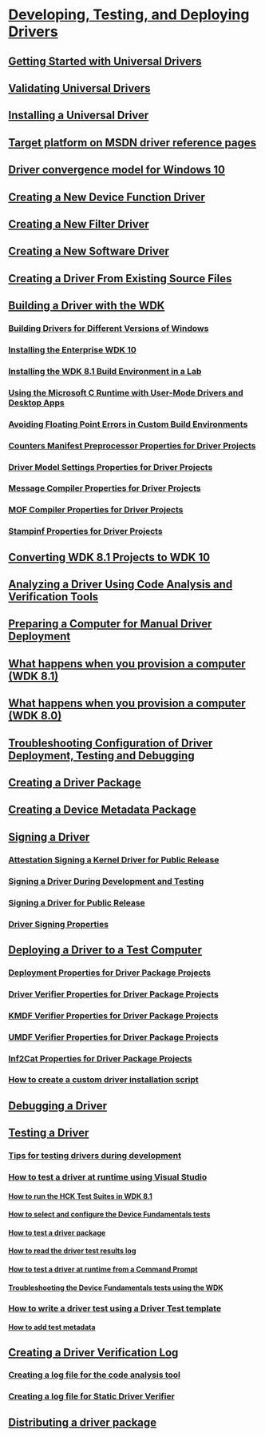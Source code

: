 # [Developing, Testing, and Deploying Drivers](visual_studio_driver_development_environment.md)
## [Getting Started with Universal Drivers](getting_started_with_universal_drivers.md)
## [Validating Universal Drivers](validating_universal_drivers.md)
## [Installing a Universal Driver](installing_a_universal_driver.md)
## [Target platform on MSDN driver reference pages](windows_10_editions_for_universal_drivers.md)
## [Driver convergence model for Windows 10](driver_model_convergence.md)
## [Creating a New Device Function Driver](creating_a_new_driver.md)
## [Creating a New Filter Driver](creating_a_new_filter_driver.md)
## [Creating a New Software Driver](creating_a_new_software_driver.md)
## [Creating a Driver From Existing Source Files](creating_a_driver_from_existing_source_files.md)
## [Building a Driver with the WDK](building_a_driver.md)
### [Building Drivers for Different Versions of Windows](building_drivers_for_different_versions_of_windows.md)
### [Installing the Enterprise WDK 10](Installing_the_Enterprise_WDK.md) 
### [Installing the WDK 8.1 Build Environment in a Lab](installing_the_wdk_build_environment_in_a_lab.md)
### [Using the Microsoft C Runtime with User-Mode Drivers and Desktop Apps](using_the_microsoft_c_runtime_with_user_mode_drivers_and_apps.md)
### [Avoiding Floating Point Errors in Custom Build Environments](avoiding_floating_point_errors_in_custom_build_environments.md)
### [Counters Manifest Preprocessor Properties for Driver Projects](counters_manifest_preprocessor_properties_for_driver_projects.md)
### [Driver Model Settings Properties for Driver Projects](driver_model_settings_properties_for_driver_projects.md)
### [Message Compiler Properties for Driver Projects](message_compiler_properties_for_driver_projects.md)
### [MOF Compiler Properties for Driver Projects](mof_compiler_properties_for_driver_projects.md)
### [Stampinf Properties for Driver Projects](stampinf_properties_for_driver_projects.md)
## [Converting WDK 8.1 Projects to WDK 10](converting_wdk_8_1_projects_to_wdk_10.md)
## [Analyzing a Driver Using Code Analysis and Verification Tools](analyzing_driver_quality_by_using_code_analysis_tools.md)
## [Preparing a Computer for Manual Driver Deployment](preparing_a_computer_for_manual_driver_deployment.md)
## [What happens when you provision a computer (WDK 8.1)](what_happens_when_you_provision_a_computer__wdk_8_1_.md)
## [What happens when you provision a computer (WDK 8.0)](what_happens_when_you_provision_a_computer__wdk_8_0_.md)
## [Troubleshooting Configuration of Driver Deployment, Testing and Debugging](troubleshooting_configuration_of_driver_deployment__testing_and_debugging.md)
## [Creating a Driver Package](creating_a_driver_package.md)
## [Creating a Device Metadata Package](creating_a_device_metadata_package.md)
## [Signing a Driver](signing_a_driver.md)
### [Attestation Signing a Kernel Driver for Public Release](attestation_signing_a_kernel_driver_for_public_release.md)
### [Signing a Driver During Development and Testing](signing_a_driver_during_development_and_testing.md)
### [Signing a Driver for Public Release](signing_a_driver_for_public_release.md)
### [Driver Signing Properties](driver_signing_properties.md)
## [Deploying a Driver to a Test Computer](deploying_a_driver_to_a_test_computer.md)
### [Deployment Properties for Driver Package Projects](deployment_properties_for_driver_projects.md)
### [Driver Verifier Properties for  Driver Package Projects](driver_verifier_properties_for__driver_projects.md)
### [KMDF Verifier Properties for Driver Package Projects](kmdf_verifier_properties_for_driver_package_projects.md)
### [UMDF Verifier Properties for Driver Package Projects](umdf_verifier_properties_for_driver_package_projects.md)
### [Inf2Cat Properties for Driver Package Projects](inf2cat_properties_for_driver_package_projects.md)
### [How to create a custom driver installation script](create_a_custom_driver_installation_script.md)
## [Debugging a Driver](debugging_a_driver.md)
## [Testing a Driver](testing_a_driver.md)
### [Tips for testing drivers during development](strategies_for_testing_drivers_during_development.md)
### [How to test a driver at runtime using Visual Studio](testing_a_driver_at_runtime.md)
#### [How to run the HCK Test Suites in WDK 8.1](run_the_hck_test_suites_in_the_wdk.md)
#### [How to select and configure the Device Fundamentals tests](how_to_select_and_configure_the_device_fundamental_tests.md)
#### [How to test a driver package](test_a_driver_package.md)
#### [How to read the driver test results log](read_the_driver_test_results_log.md)
#### [How to test a driver at runtime from a Command Prompt](how_to_test_a_driver_at_runtime_from_a_command_prompt.md)
#### [Troubleshooting the Device Fundamentals tests using the WDK](troubleshooting_the_device_fundamental_tests.md)
### [How to write a driver test using a Driver Test template](how_to_write_a_driver_test_.md)
#### [How to add test metadata](to_add_test_metadata.md)
## [Creating a Driver Verification Log](creating_a_driver_verification_log.md)
### [Creating a log file for the code analysis tool](creating_a_log_file_for_the_code_analysis_tool.md)
### [Creating a log file for Static Driver Verifier](creating_a_log_file_for_static_driver_verifier.md)
## [Distributing a driver package](distributing_a_driver_package_win8.md)
